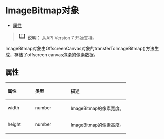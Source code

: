 # ImageBitmap对象<a name="ZH-CN_TOPIC_0000001163932212"></a>

-   [属性](#zh-cn_topic_0000001181948861_section661391987)

>![](../../public_sys-resources/icon-note.gif) **说明：** 
>从API Version 7 开始支持。

ImageBitmap对象由OffscreenCanvas对象的transferToImageBitmap\(\)方法生成，存储了offscreen canvas渲染的像素数据。

## 属性<a name="zh-cn_topic_0000001181948861_section661391987"></a>

<a name="zh-cn_topic_0000001181948861_table67211828124016"></a>
<table><thead align="left"><tr id="zh-cn_topic_0000001181948861_row108577289405"><th class="cellrowborder" valign="top" width="22.872287228722872%" id="mcps1.1.4.1.1"><p id="zh-cn_topic_0000001181948861_p385742814403"><a name="zh-cn_topic_0000001181948861_p385742814403"></a><a name="zh-cn_topic_0000001181948861_p385742814403"></a>属性</p>
</th>
<th class="cellrowborder" valign="top" width="29.352935293529352%" id="mcps1.1.4.1.2"><p id="zh-cn_topic_0000001181948861_p19857192816408"><a name="zh-cn_topic_0000001181948861_p19857192816408"></a><a name="zh-cn_topic_0000001181948861_p19857192816408"></a>类型</p>
</th>
<th class="cellrowborder" valign="top" width="47.774777477747776%" id="mcps1.1.4.1.3"><p id="zh-cn_topic_0000001181948861_p18573288402"><a name="zh-cn_topic_0000001181948861_p18573288402"></a><a name="zh-cn_topic_0000001181948861_p18573288402"></a>描述</p>
</th>
</tr>
</thead>
<tbody><tr id="zh-cn_topic_0000001181948861_row1085792824019"><td class="cellrowborder" valign="top" width="22.872287228722872%" headers="mcps1.1.4.1.1 "><p id="zh-cn_topic_0000001181948861_p1485792815404"><a name="zh-cn_topic_0000001181948861_p1485792815404"></a><a name="zh-cn_topic_0000001181948861_p1485792815404"></a>width</p>
</td>
<td class="cellrowborder" valign="top" width="29.352935293529352%" headers="mcps1.1.4.1.2 "><p id="zh-cn_topic_0000001181948861_p11857182804010"><a name="zh-cn_topic_0000001181948861_p11857182804010"></a><a name="zh-cn_topic_0000001181948861_p11857182804010"></a>number</p>
</td>
<td class="cellrowborder" valign="top" width="47.774777477747776%" headers="mcps1.1.4.1.3 "><p id="zh-cn_topic_0000001181948861_p1785711281405"><a name="zh-cn_topic_0000001181948861_p1785711281405"></a><a name="zh-cn_topic_0000001181948861_p1785711281405"></a>ImageBitmap的像素宽度。</p>
</td>
</tr>
<tr id="zh-cn_topic_0000001181948861_row3857132812406"><td class="cellrowborder" valign="top" width="22.872287228722872%" headers="mcps1.1.4.1.1 "><p id="zh-cn_topic_0000001181948861_p88572283404"><a name="zh-cn_topic_0000001181948861_p88572283404"></a><a name="zh-cn_topic_0000001181948861_p88572283404"></a>height</p>
</td>
<td class="cellrowborder" valign="top" width="29.352935293529352%" headers="mcps1.1.4.1.2 "><p id="zh-cn_topic_0000001181948861_p198571828114017"><a name="zh-cn_topic_0000001181948861_p198571828114017"></a><a name="zh-cn_topic_0000001181948861_p198571828114017"></a>number</p>
</td>
<td class="cellrowborder" valign="top" width="47.774777477747776%" headers="mcps1.1.4.1.3 "><p id="zh-cn_topic_0000001181948861_p3857192844012"><a name="zh-cn_topic_0000001181948861_p3857192844012"></a><a name="zh-cn_topic_0000001181948861_p3857192844012"></a>ImageBitmap的像素高度。</p>
</td>
</tr>
</tbody>
</table>

